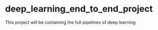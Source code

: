# deep_learning_end_to_end_project
This project will be containing the full pipelines of deep learning
